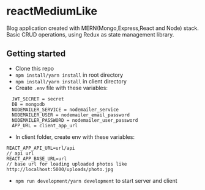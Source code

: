 # reactMediumLike
Blog application created with MERN(Mongo,Express,React and Node) stack. Basic CRUD operations, using Redux as state management library. 

Getting started
---

* Clone this repo
* `npm install/yarn install` in root directory
* `npm install/yarn install` in client directory
* Create `.env` file with these variables: 
```
  JWT_SECRET = secret
  DB = mongodb
  NODEMAILER_SERVICE = nodemailer_service
  NODEMAILER_USER = nodemailer_email_password
  NODEMAILER_PASSWORD = nodemailer_user_password
  APP_URL = client_app_url
```
* In client folder, create env with these variables:
```
REACT_APP_API_URL=url/api 
// api url
REACT_APP_BASE_URL=url
// base url for loading uploaded photos like http://localhost:5000/uploads/photo.jpg
```
* `npm run development/yarn development` to start server and client
